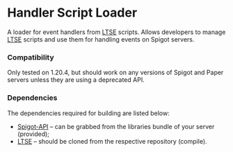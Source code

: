 [LTSE]: https://github.com/inc0g-repoz/low-tier-script-engine
[Spigot-API]: https://hub.spigotmc.org/nexus/service/rest/repository/browse/snapshots/org/spigotmc/spigot-api/

# Handler Script Loader
A loader for event handlers from [LTSE] scripts. Allows developers to manage [LTSE] scripts and use them for handling events on Spigot servers.

### Compatibility
Only tested on 1.20.4, but should work on any versions of Spigot and Paper servers unless they are using a deprecated API.

### Dependencies
The dependencies required for building are listed below:
- [Spigot-API] – can be grabbed from the libraries bundle of your server (provided);
- [LTSE] – should be cloned from the respective repository (compile).
